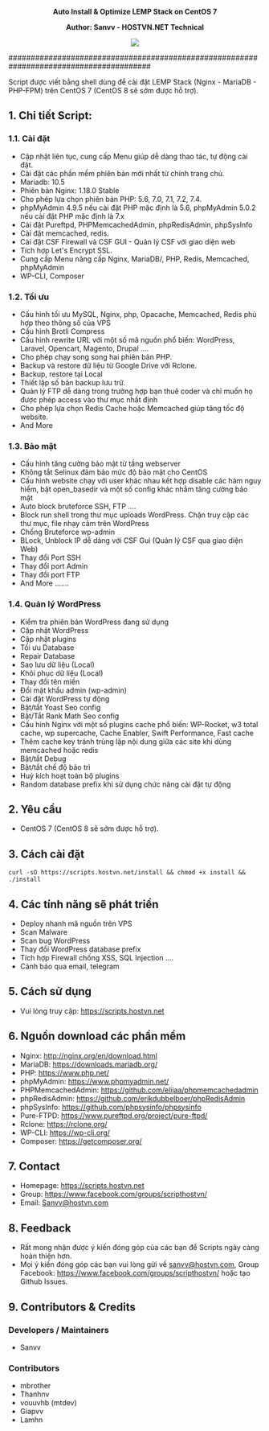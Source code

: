 <p align="center"><strong>Auto Install & Optimize LEMP Stack on CentOS 7</strong></p>
<p align="center"><strong>Author: Sanvv - HOSTVN.NET Technical</strong></p>

<p align="center"> <img src="https://blog.hostvn.net/wp-content/uploads/2020/07/logo-big-2.png" /> </p>

########################################################################################

Script được viết bằng shell dùng để cài đặt LEMP Stack (Nginx - MariaDB - PHP-FPM) trên CentOS 7 (CentOS 8 sẽ sớm được hỗ trợ).

## 1. Chi tiết Script:

### 1.1. Cài đặt

- Cập nhật liên tục, cung cấp Menu giúp dễ dàng thao tác, tự động cài đặt.
- Cài đặt các phần mềm phiên bản mới nhất từ chính trang chủ.
- Mariadb: 10.5
- Phiên bản Nginx: 1.18.0 Stable
- Cho phép lựa chọn phiên bản PHP: 5.6, 7.0, 7.1, 7.2, 7.4.
- phpMyAdmin 4.9.5 nếu cài đặt PHP mặc định là 5.6, phpMyAdmin 5.0.2 nếu cài đặt PHP mặc định là 7.x
- Cài đặt Pureftpd, PHPMemcachedAdmin, phpRedisAdmin, phpSysInfo
- Cài đặt memcached, redis.
- Cài đặt CSF Firewall và CSF GUI - Quản lý CSF với giao diện web
- Tích hợp Let's Encrypt SSL.
- Cung cấp Menu nâng cấp Nginx, MariaDB/, PHP, Redis, Memcached, phpMyAdmin
- WP-CLI, Composer


### 1.2. Tối ưu

- Cấu hình tối ưu MySQL, Nginx, php, Opacache, Memcached, Redis phù hợp theo thông số của VPS
- Cấu hình Brotli Compress
- Cấu hình rewrite URL với một số mã nguồn phổ biến: WordPress, Laravel, Opencart, Magento, Drupal ....
- Cho phép chạy song song hai phiên bản PHP.
- Backup và restore dữ liệu từ Google Drive với Rclone.
- Backup, restore tại Local
- Thiết lập số bản backup lưu trữ.
- Quản lý FTP dễ dàng trong trường hợp bạn thuê coder và chỉ muốn họ được phép access vào thư mục nhất định
- Cho phép lựa chọn Redis Cache hoặc Memcached giúp tăng tốc độ website.
- And More

### 1.3. Bảo mật

- Cấu hình tăng cường bảo mật từ tầng webserver
- Không tắt Selinux đảm bảo mức độ bảo mật cho CentOS
- Cấu hình website chạy với user khác nhau kết hợp disable các hàm nguy hiểm, bật open_basedir và một số config khác nhằm tăng cường bảo mật
- Auto block bruteforce SSH, FTP ....
- Block run shell trong thư mục uploads WordPress. Chặn truy cập các thư mục, file nhạy cảm trên WordPress
- Chống Bruteforce wp-admin
- BLock, Unblock IP dễ dàng với CSF Gui (Quản lý CSF qua giao diện Web)
- Thay đổi Port SSH
- Thay đổi port Admin
- Thay đổi port FTP
- And More .......

### 1.4. Quản lý WordPress

- Kiểm tra phiên bản WordPress đang sử dụng
- Cập nhật WordPress
- Cập nhật plugins
- Tối ưu Database
- Repair Database
- Sao lưu dữ liệu (Local)
- Khôi phục dữ liệu (Local)
- Thay đổi tên miền
- Đổi mật khẩu admin (wp-admin)
- Cài đặt WordPress tự động
- Bật/tắt Yoast Seo config
- Bật/Tắt Rank Math Seo config
- Cấu hình Nginx với một số plugins cache phổ biến: WP-Rocket, w3 total cache, wp supercache, Cache Enabler, Swift Performance, Fast cache
- Thêm cache key tránh trùng lặp nội dung giữa các site khi dùng memcached hoặc redis
- Bật/tắt Debug
- Bật/tắt chế độ bảo trì
- Huỷ kích hoạt toàn bộ plugins
- Random database prefix khi sử dụng chức năng cài đặt tự động


## 2. Yêu cầu

- CentOS 7 (CentOS 8 sẽ sớm được hỗ trợ).

## 3. Cách cài đặt

`curl -sO https://scripts.hostvn.net/install && chmod +x install && ./install`

## 4. Các tính năng sẽ phát triển

- Deploy nhanh mã nguồn trên VPS
- Scan Malware
- Scan bug WordPress
- Thay đổi WordPress database prefix
- Tích hợp Firewall chống XSS, SQL Injection ....
- Cảnh báo qua email, telegram

## 5. Cách sử dụng

- Vui lòng truy cập: https://scripts.hostvn.net

## 6. Nguồn download các phần mềm

- Nginx: http://nginx.org/en/download.html
- MariaDB: https://downloads.mariadb.org/
- PHP: https://www.php.net/
- phpMyAdmin: https://www.phpmyadmin.net/
- PHPMemcachedAdmin: https://github.com/elijaa/phpmemcachedadmin
- phpRedisAdmin: https://github.com/erikdubbelboer/phpRedisAdmin
- phpSysInfo: https://github.com/phpsysinfo/phpsysinfo
- Pure-FTPD: https://www.pureftpd.org/project/pure-ftpd/
- Rclone: https://rclone.org/
- WP-CLI: https://wp-cli.org/
- Composer: https://getcomposer.org/

## 7. Contact

- Homepage: https://scripts.hostvn.net
- Group: https://www.facebook.com/groups/scripthostvn/
- Email: Sanvv@hostvn.com

## 8. Feedback

- Rất mong nhận được ý kiến đóng góp của các bạn để Scripts ngày càng hoàn thiện hơn.
- Mọi ý kiến đóng góp các bạn vui lòng gửi về sanvv@hostvn.com, Group Facebook: https://www.facebook.com/groups/scripthostvn/ hoặc tạo Github Issues.

## 9. Contributors & Credits
### Developers / Maintainers
- Sanvv

### Contributors
- mbrother
- Thanhnv
- vouuvhb (mtdev)
- Giapvv
- Lamhn
